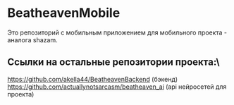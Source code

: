 # BeatheavenMobile
Это репозиторий с мобильным приложением для мобильного проекта - аналога shazam.

## Ссылки на остальные репозитории проекта:\
https://github.com/akella44/BeatheavenBackend (бэкенд)\
https://github.com/actuallynotsarcasm/beatheaven_ai (api нейросетей для проекта)
